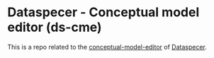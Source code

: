 # Dataspecer - Conceptual model editor (ds-cme)

This is a repo related to the [conceptual-model-editor](https://github.com/mff-uk/dataspecer/tree/main/applications/conceptual-model-editor) of [Dataspecer](https://github.com/mff-uk/dataspecer).

